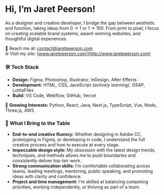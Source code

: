 # Hi, I’m Jaret Peerson!
As a designer and creative developer, I bridge the gap between aesthetic and function, taking ideas from 0 -> 1 or 1 -> 100. From print to pixel, I focus on creating scalable brand systems, award-winning websites, and thoughtful digital experiences.

💬 Reach me at: [contact@jaretpeerson.com](mailto:contact@jaretpeerson.com)  
🌐 Visit my site: [www.jaretpeerson.com](http://www.jaretpeerson.com)

### 🛠️ Tech Stack
- **Design:** Figma, Photoshop, Illustrator, InDesign, After Effects
- **Development:** HTML, CSS, JavaScript *(actively learning)*, GSAP, LottieFiles
- **Build:** VS Code, Webflow, GitHub, Vercel

🌱 **Growing Interests:** Python, React, Java, Next.js, TypeScript, Vue, Node, Three.js, AWS

### 🧠 What I Bring to the Table
- **End-to-end creative fluency:** Whether designing in Adobe CC, prototyping in Figma, or developing in code, I understand the full creative process and how to execute at every stage.<br>
- **Impeccable design style:** My obsession with the latest design trends, techniques, and methods allows me to push boundaries and consistently deliver top-teir work.<br>
- **Strong communication skills:** I’m comfortable collaborating across teams, leading meetings, mentoring, public speaking, and promoting ideas with clarity and confidence.<br>
- **Project and time management:** I'm skilled at balancing competing priorities, working independently, or thriving as part of a team.<br>
